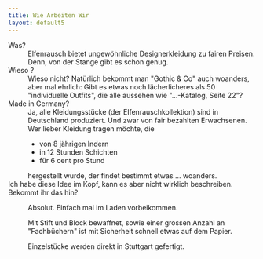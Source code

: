 ```yaml
---
title: Wie Arbeiten Wir
layout: default5
---
```

<p>
</p>

<p>
<dl class="faq">
<dt>Was?</dt>
<dd>
Elfenrausch bietet ungewöhnliche Designerkleidung zu fairen Preisen.
Denn, von der Stange gibt es schon genug.
</dd>
<dt>
Wieso ?
</dt>
<dd>
    Wieso nicht?
    Natürlich bekommt man "Gothic &amp; Co" auch woanders, aber mal ehrlich:
    Gibt es etwas noch lächerlicheres als 50 "individuelle Outfits",
    die alle aussehen wie "...-Katalog, Seite 22"?
</dd>
<dt>
Made in Germany?
</dt>
<dd>
    Ja, alle Kleidungsstücke (der Elfenrauschkollektion) sind in Deutschland produziert. Und zwar von fair bezahlten Erwachsenen. Wer lieber Kleidung tragen möchte, die
<ul>
<li>von 8 j&auml;hrigen Indern</li>
<li>in 12 Stunden Schichten</li>
<li>für 6 cent pro Stund</li>
</ul>		
    hergestellt wurde,
    der findet bestimmt etwas ... woanders.
</dd>
<dt>
Ich habe diese Idee im Kopf, kann es aber nicht wirklich beschreiben. Bekommt ihr das hin?
</dt>
<dd>
	<p>
    Absolut.
    Einfach mal im Laden vorbeikommen.
</p>
	<p>
	    Mit Stift und Block bewaffnet,
	    sowie einer grossen Anzahl an "Fachbüchern"
	    ist mit Sicherheit schnell etwas auf dem Papier. 
	</p>
	<p>
	Einzelstücke werden direkt in Stuttgart gefertigt.
	</p>
</dd>
</dl>
</p>
